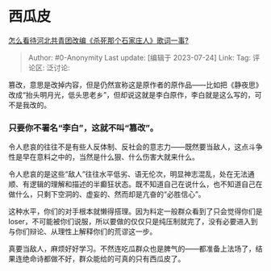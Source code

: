 # 西瓜皮
[怎么看待河北共青团改编《杀死那个石家庄人》歌词一事?](https://www.zhihu.com/question/613422938/answer/3132773551)

> Author: #0-Anonymity
> Last update: [编辑于 2023-07-24]
> Link:
> Tag:
> 评论区:
> 泛讨论:

篡改，意思是改掉内容，但是仍然宣称这是原作者的原作品——比如把《静夜思》改成“抬头明月光，低头思老乡”，但却说这就是李白原作，李白就是这么写的，可不是我改的。

### 只要你不署名“李白”，这就不叫“篡改”。 ###

令人悲哀的往往不是有些人反体制、反社会的意志力——既然要当敌人，这点斗争性是早在意料之中的，当然是什么狠、什么伤害大就来什么。

令人悲哀的是这些“敌人”往往水平低劣、语无伦次，明显神志混乱，处在无法通顺、有逻辑的理解和描述的半癫狂状态。既不知道自己在说什么，也不知道自己在做什么，只剩下空洞的、虚妄的、然而却是亢奋的“必胜信心”。

这种水平，你们的对手根本就懒得搭理。因为料定一般群众看到了只会觉得你们是loser，不可能被你们说服，所以要做的仅仅只是纯压制就完了，没有必要进入到与你们辩论、从理性上解释你们的荒谬这一步。

真要当敌人，麻烦好好学习。不然连吃瓜群众也是脾气的——都准备上法场了，结果连绝命诗都做不好，群众能给的可真的只有西瓜皮了。